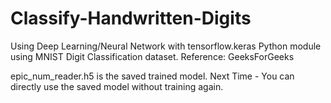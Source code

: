 # Classify-Handwritten-Digits
Using Deep Learning/Neural Network with tensorflow.keras Python module using MNIST Digit Classification dataset. 
Reference: GeeksForGeeks

epic_num_reader.h5 is the saved trained model. Next Time - You can directly use the saved model without training again.  
